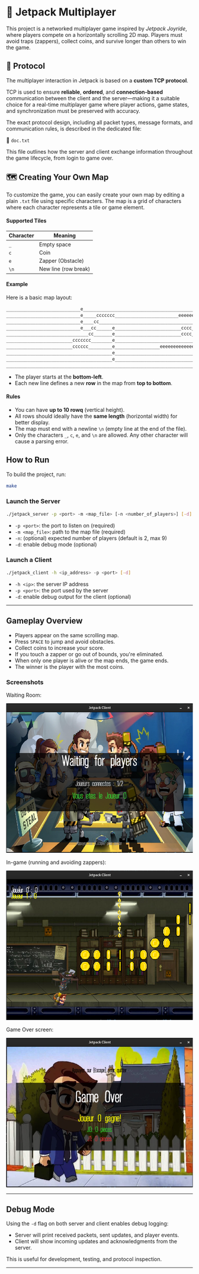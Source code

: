 # 🚀 Jetpack Multiplayer

This project is a networked multiplayer game inspired by *Jetpack Joyride*, where players compete on a horizontally scrolling 2D map. Players must avoid traps (zappers), collect coins, and survive longer than others to win the game.

## 📡 Protocol

The multiplayer interaction in Jetpack is based on a **custom TCP protocol**.

TCP is used to ensure **reliable**, **ordered**, and **connection-based** communication between the client and the server—making it a suitable choice for a real-time multiplayer game where player actions, game states, and synchronization must be preserved with accuracy.

The exact protocol design, including all packet types, message formats, and communication rules, is described in the dedicated file:

📄 `doc.txt`

This file outlines how the server and client exchange information throughout the game lifecycle, from login to game over.
## 🗺️ Creating Your Own Map

To customize the game, you can easily create your own map by editing a plain `.txt` file using specific characters. The map is a grid of characters where each character represents a tile or game element.

#### Supported Tiles

| Character | Meaning              |
|-----------|----------------------|
| `_`       | Empty space          |
| `c`       | Coin                 |
| `e`       | Zapper (Obstacle)    |
| `\n`      | New line (row break) |

#### Example

Here is a basic map layout:

```txt
____________________________e__________________________________________________________________
____________________________e_____ccccccc________________________eeeeeeeeeeee__________________
____________________________e____cc____________________________________________________________
____________________________e___cc______e_________________________cccc_________________________
_______________________________cc_______e_________________________cccc_________________________
_________________________ccccccc________e______________________________________________________
_________________________cccccc_________e_________________eeeeeeeeeeeee________________________
________________________________________e______________________________________________________
________________________________________e______________________________________________________
_______________________________________________________________________________________________
```

- The player starts at the **bottom-left**.
- Each new line defines a new **row** in the map from **top to bottom**.

#### Rules

- You can have **up to 10 rowq** (vertical height).
- All rows should ideally have the **same length** (horizontal width) for better display.
- The map must end with a newline `\n` (empty line at the end of the file).
- Only the characters `_`, `c`, `e`, and `\n` are allowed. Any other character will cause a parsing error.


## How to Run

To build the project, run:

```bash
make
```

### Launch the Server

```bash
./jetpack_server -p <port> -m <map_file> [-n <number_of_players>] [-d]
```

- `-p <port>`: the port to listen on (required)
- `-m <map_file>`: path to the map file (required)
- `-n`: (optional) expected number of players (default is 2, max 9)
- `-d`: enable debug mode (optional)

### Launch a Client

```bash
./jetpack_client -h <ip_address> -p <port> [-d]
```

- `-h <ip>`: the server IP address
- `-p <port>`: the port used by the server
- `-d`: enable debug output for the client (optional)

---

## Gameplay Overview

- Players appear on the same scrolling map.
- Press `SPACE` to jump and avoid obstacles.
- Collect coins to increase your score.
- If you touch a zapper or go out of bounds, you're eliminated.
- When only one player is alive or the map ends, the game ends.
- The winner is the player with the most coins.

### Screenshots

Waiting Room:

![Waiting Room](doc/waiting_room.png)

In-game (running and avoiding zappers):

![Gameplay](doc/gameplay.png)

Game Over screen:

![Game Over](doc/gameover_screen.png)

---

## Debug Mode

Using the `-d` flag on both server and client enables debug logging:

- Server will print received packets, sent updates, and player events.
- Client will show incoming updates and acknowledgments from the server.

This is useful for development, testing, and protocol inspection.

---
